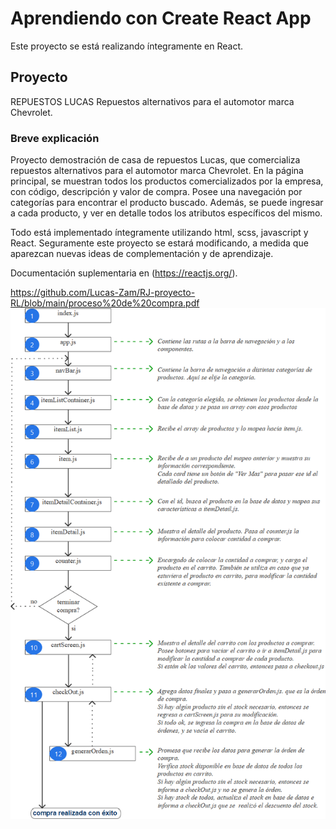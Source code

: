 # Aprendiendo con Create React App

Este proyecto se está realizando íntegramente en React.

## Proyecto

REPUESTOS LUCAS
Repuestos alternativos para el automotor marca Chevrolet.

### Breve explicación

Proyecto demostración de casa de repuestos Lucas, que comercializa repuestos alternativos para el automotor marca Chevrolet.
En la página principal, se muestran todos los productos comercializados por la empresa, con código, descripción y valor de compra.
Posee una navegación por categorías para encontrar el producto buscado.
Además, se puede ingresar a cada producto, y ver en detalle todos los atributos específicos del mismo.

Todo está implementado íntegramente utilizando html, scss, javascript y React.
Seguramente este proyecto se estará modificando, a medida que aparezcan nuevas ideas de complementación y de aprendizaje.


Documentación suplementaria en (https://reactjs.org/).

https://github.com/Lucas-Zam/RJ-proyecto-RL/blob/main/proceso%20de%20compra.pdf
![](https://github.com/Lucas-Zam/RJ-proyecto-RL/blob/main/proceso%20de%20compra.png)
